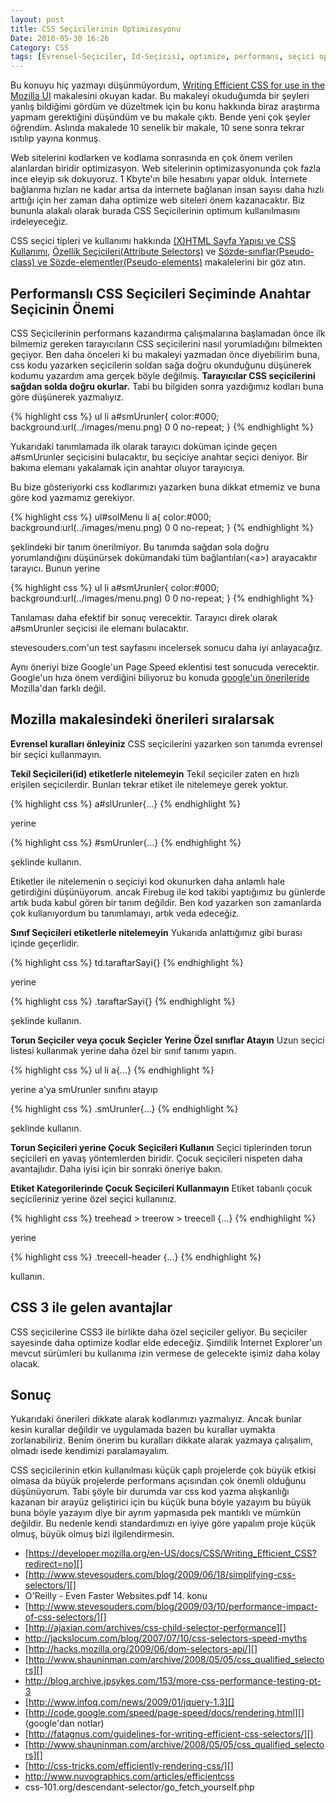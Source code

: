 ```yaml
---
layout: post
title: CSS Seçicilerinin Optimizasyonu
Date: 2010-05-30 16:26
Category: CSS
tags: [Evrensel-Seçiciler, Id-Seçicisi, optimize, performans, seçici optimizasyonu, Torun-Seçicisi]
---
```


Bu konuyu hiç yazmayı düşünmüyordum, [Writing Efficient CSS for use in the Mozilla UI][] makalesini okuyan kadar. Bu makaleyi okuduğumda bir
şeyleri yanlış bildiğimi gördüm ve düzeltmek için bu konu hakkında biraz
araştırma yapmam gerektiğini düşündüm ve bu makale çıktı. Bende yeni çok
şeyler öğrendim. Aslında makalede 10 senelik bir makale, 10 sene sonra
tekrar ısıtılıp yayına konmuş.

Web sitelerini kodlarken ve kodlama sonrasında en çok önem verilen
alanlardan biridir optimizasyon. Web sitelerinin optimizasyonunda çok
fazla ince eleyip sık dokuyoruz. 1 Kbyte'ın bile hesabını yapar olduk.
İnternete bağlanma hızları ne kadar artsa da internete bağlanan insan
sayısı daha hızlı arttığı için her zaman daha optimize web siteleri önem
kazanacaktır. Biz bununla alakalı olarak burada CSS Seçicilerinin
optimum kullanılmasını irdeleyeceğiz. 

CSS seçici tipleri ve kullanımı hakkında [(X)HTML Sayfa Yapısı ve CSS Kullanımı][], [Özellik Seçicileri(Attribute Selectors)][] ve
[Sözde-sınıflar(Pseudo-class) ve Sözde-elementler(Pseudo-elements)][]
makalelerini bir göz atın.

## Performanslı CSS Seçicileri Seçiminde Anahtar Seçicinin Önemi

CSS Seçicilerinin performans kazandırma çalışmalarına başlamadan önce
ilk bilmemiz gereken tarayıcıların CSS seçicilerini nasıl yorumladığını
bilmekten geçiyor. Ben daha önceleri ki bu makaleyi yazmadan önce
diyebilirim buna, css kodu yazarken seçicilerin soldan sağa doğru
okunduğunu düşünerek kodumu yazardım ama gerçek böyle değilmiş.
**Tarayıcılar CSS seçicilerini sağdan solda doğru okurlar.** Tabi bu
bilgiden sonra yazdığımız kodları buna göre düşünerek yazmalıyız.

{% highlight css %}
ul li a#smUrunler{
	color:#000;
	background:url(../images/menu.png) 0 0 no-repeat;
}
{% endhighlight %}

Yukarıdaki tanımlamada ilk olarak tarayıcı doküman içinde geçen
a#smUrunler seçicisini bulacaktır, bu seçiciye anahtar seçici deniyor.
Bir bakıma elemanı yakalamak için anahtar oluyor tarayıcıya.

Bu bize gösteriyorki css kodlarımızı yazarken buna dikkat etmemiz ve
buna göre kod yazmamız gerekiyor.

{% highlight css %}
ul#solMenu li a{
	color:#000;
	background:url(../images/menu.png) 0 0 no-repeat;
}
{% endhighlight %}

şeklindeki bir tanım önerilmiyor. Bu tanımda sağdan sola doğru
yorumlandığını düşünürsek dokümandaki tüm bağlantıları(<a\>)
arayacaktır tarayıcı. Bunun yerine

{% highlight css %}
ul li a#smUrunler{
	color:#000;
	background:url(../images/menu.png) 0 0 no-repeat;
}
{% endhighlight %}

Tanılaması daha efektif bir sonuç verecektir. Tarayıcı direk olarak
a#smUrunler seçicisi ile elemanı bulacaktır.

stevesouders.com'un test sayfasını incelersek sonucu daha iyi
anlayacağız.

Aynı öneriyi bize Google'un Page Speed eklentisi test sonucuda
verecektir. Google'un hıza önem verdiğini biliyoruz bu konuda [google'un önerileride][] Mozilla'dan farklı değil.

## Mozilla makalesindeki önerileri sıralarsak

**Evrensel kuralları önleyiniz**
CSS seçicilerini yazarken son tanımda evrensel bir seçici kullanmayın.

**Tekil Seçicileri(id) etiketlerle nitelemeyin**
Tekil seçiciler zaten en hızlı erişilen seçicilerdir. Bunları tekrar
etiket ile nitelemeye gerek yoktur.

{% highlight css %}
a#slUrunler{...}
{% endhighlight %}

yerine

{% highlight css %}
#smUrunler{...}
{% endhighlight %}

şeklinde kullanın.

Etiketler ile nitelemenin o seçiciyi kod okunurken daha anlamlı hale
getirdiğini düşünüyorum. ancak Firebug ile kod takibi yaptığımız bu
günlerde artık buda kabul gören bir tanım değildir. Ben kod yazarken son
zamanlarda çok kullanıyordum bu tanımlamayı, artık veda edeceğiz.

**Sınıf Seçicileri etiketlerle nitelemeyin**
Yukarıda anlattığımız gibi burası içinde geçerlidir.

{% highlight css %}
td.taraftarSayi{}
{% endhighlight %}

yerine

{% highlight css %}
.taraftarSayi{}
{% endhighlight %}

şeklinde kullanın.

**Torun Seçiciler veya çocuk Seçicler Yerine Özel sınıflar Atayın**
Uzun seçici listesi kullanmak yerine daha özel bir sınıf tanımı yapın.

{% highlight css %}
ul li a{...}
{% endhighlight %}

yerine a'ya smUrunler sınıfını atayıp

{% highlight css %}
.smUrunler{...}
{% endhighlight %}

şeklinde kullanın.

**Torun Seçicileri yerine Çocuk Seçicileri Kullanın**
Seçici tiplerinden torun seçicileri en yavaş yöntemlerden biridir.
Çocuk seçicileri nispeten daha avantajlıdır. Daha iyisi için bir sonraki
öneriye bakın.

**Etiket Kategorilerinde Çocuk Seçicileri Kullanmayın**
Etiket tabanlı çocuk seçicileriniz yerine özel seçici kullanınız.

{% highlight css %}
treehead > treerow > treecell {...}
{% endhighlight %}

yerine

{% highlight css %}
.treecell-header {...}
{% endhighlight %}

kullanın.

## CSS 3 ile gelen avantajlar

CSS seçicilerine CSS3 ile birlikte daha özel seçiciler geliyor. Bu
seçiciler sayesinde daha optimize kodlar elde edeceğiz. Şimdilik
İnternet Explorer'un mevcut sürümleri bu kullanıma izin vermese de
gelecekte işimiz daha kolay olacak.

## Sonuç

Yukarıdaki önerileri dikkate alarak kodlarımızı yazmalıyız. Ancak bunlar
kesin kurallar değildir ve uygulamada bazen bu kurallar uymakta
zorlanabiliriz. Benim önerim bu kuralları dikkate alarak yazmaya
çalışalım, olmadı isede kendimizi paralamayalım.

CSS seçicilerinin etkin kullanılması küçük çaplı projelerde çok büyük
etkisi olmasa da büyük projelerde performans açısından çok önemli
olduğunu düşünüyorum. Tabi şöyle bir durumda var css kod yazma
alışkanlığı kazanan bir arayüz geliştirici için bu küçük buna böyle
yazayım bu büyük buna böyle yazayım diye bir ayrım yapmasıda pek
mantıklı ve mümkün değildir. Bu nedenle kendi standardımızı en iyiye
göre yapalım proje küçük olmuş, büyük olmuş bizi ilgilendirmesin.

-   [https://developer.mozilla.org/en-US/docs/CSS/Writing_Efficient_CSS?redirect=no][]
-   [http://www.stevesouders.com/blog/2009/06/18/simplifying-css-selectors/][]
-   O'Reilly - Even Faster Websites.pdf 14. konu
-   [http://www.stevesouders.com/blog/2009/03/10/performance-impact-of-css-selectors/][]
-   [http://ajaxian.com/archives/css-child-selector-performance][]
-   http://jackslocum.com/blog/2007/07/10/css-selectors-speed-myths
-   [http://hacks.mozilla.org/2009/06/dom-selectors-api/][]
-   [http://www.shauninman.com/archive/2008/05/05/css_qualified_selectors][]
-   http://blog.archive.jpsykes.com/153/more-css-performance-testing-pt-3
-   [http://www.infoq.com/news/2009/01/jquery-1.3][]
-   [http://code.google.com/speed/page-speed/docs/rendering.html][] (google'dan notlar)
-   [http://fatagnus.com/guidelines-for-writing-efficient-css-selectors/][]
-   [http://www.shauninman.com/archive/2008/05/05/css_qualified_selectors][]
-   [http://css-tricks.com/efficiently-rendering-css/][]
-   http://www.nuvographics.com/articles/efficientcss
-   css-101.org/descendant-selector/go_fetch_yourself.php

  [Writing Efficient CSS for use in the Mozilla UI]: https://developer.mozilla.org/en-US/docs/CSS/Writing_Efficient_CSS?redirect=no
    "Writing Efficient CSS for use in the Mozilla UI"
  [(X)HTML Sayfa Yapısı ve CSS Kullanımı]: http://fatihhayrioglu.com/xhtml-sayfa-yapisi-ve-css-kullanimi/
    "(X)HTML Sayfa Yapısı ve CSS Kullanımı"
  [Özellik Seçicileri(Attribute Selectors)]: http://fatihhayrioglu.com/ozellik-secicileriattribute-selectors/
    "Özellik Seçicileri(Attribute Selectors)"
  [Sözde-sınıflar(Pseudo-class) ve Sözde-elementler(Pseudo-elements)]: http://fatihhayrioglu.com/pseudo-siniflari-ve-pseudo-elementleri/
    "Sözde-sınıflar(Pseudo-class) ve Sözde-elementler(Pseudo-elements)"
  [google'un önerileride]: http://code.google.com/speed/page-speed/docs/rendering.html
    "google'un önerileride"
  [https://developer.mozilla.org/en-US/docs/CSS/Writing_Efficient_CSS?redirect=no]: https://developer.mozilla.org/en-US/docs/CSS/Writing_Efficient_CSS?redirect=no
    "https://developer.mozilla.org/en-US/docs/CSS/Writing_Efficient_CSS?redirect=no"
  [http://www.stevesouders.com/blog/2009/06/18/simplifying-css-selectors/]: http://www.stevesouders.com/blog/2009/06/18/simplifying-css-selectors/
    "http://www.stevesouders.com/blog/2009/06/18/simplifying-css-selectors/"
  [http://www.stevesouders.com/blog/2009/03/10/performance-impact-of-css-selectors/]: http://www.stevesouders.com/blog/2009/03/10/performance-impact-of-css-selectors/
    "http://www.stevesouders.com/blog/2009/03/10/performance-impact-of-css-selectors/"
  [http://ajaxian.com/archives/css-child-selector-performance]: http://ajaxian.com/archives/css-child-selector-performance
    "http://ajaxian.com/archives/css-child-selector-performance"
  [http://hacks.mozilla.org/2009/06/dom-selectors-api/]: http://hacks.mozilla.org/2009/06/dom-selectors-api/
    "http://hacks.mozilla.org/2009/06/dom-selectors-api/"
  [http://www.shauninman.com/archive/2008/05/05/css_qualified_selectors]: http://www.shauninman.com/archive/2008/05/05/css_qualified_selectors
    "http://www.shauninman.com/archive/2008/05/05/css_qualified_selectors"
  [http://www.infoq.com/news/2009/01/jquery-1.3]: http://www.infoq.com/news/2009/01/jquery-1.3
    "http://www.infoq.com/news/2009/01/jquery-1.3"
  [http://code.google.com/speed/page-speed/docs/rendering.html]: http://code.google.com/speed/page-speed/docs/rendering.html
    "http://code.google.com/speed/page-speed/docs/rendering.html"
  [http://fatagnus.com/guidelines-for-writing-efficient-css-selectors/]: http://fatagnus.com/guidelines-for-writing-efficient-css-selectors/
    "http://fatagnus.com/guidelines-for-writing-efficient-css-selectors/"
  [http://css-tricks.com/efficiently-rendering-css/]: http://css-tricks.com/efficiently-rendering-css/
    "http://css-tricks.com/efficiently-rendering-css/"
